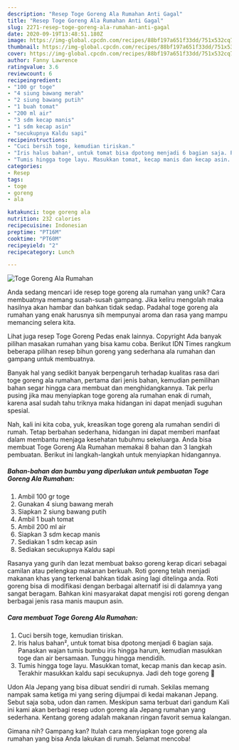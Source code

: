 ```yaml
---
description: "Resep Toge Goreng Ala Rumahan Anti Gagal"
title: "Resep Toge Goreng Ala Rumahan Anti Gagal"
slug: 2271-resep-toge-goreng-ala-rumahan-anti-gagal
date: 2020-09-19T13:48:51.180Z
image: https://img-global.cpcdn.com/recipes/88bf197a651f33dd/751x532cq70/toge-goreng-ala-rumahan-foto-resep-utama.jpg
thumbnail: https://img-global.cpcdn.com/recipes/88bf197a651f33dd/751x532cq70/toge-goreng-ala-rumahan-foto-resep-utama.jpg
cover: https://img-global.cpcdn.com/recipes/88bf197a651f33dd/751x532cq70/toge-goreng-ala-rumahan-foto-resep-utama.jpg
author: Fanny Lawrence
ratingvalue: 3.6
reviewcount: 6
recipeingredient:
- "100 gr toge"
- "4 siung bawang merah"
- "2 siung bawang putih"
- "1 buah tomat"
- "200 ml air"
- "3 sdm kecap manis"
- "1 sdm kecap asin"
- "secukupnya Kaldu sapi"
recipeinstructions:
- "Cuci bersih toge, kemudian tiriskan."
- "Iris halus bahan², untuk tomat bisa dpotong menjadi 6 bagian saja. Panaskan wajan tumis bumbu iris hingga harum, kemudian masukkan toge dan air bersamaan. Tunggu hingga mendidih."
- "Tumis hingga toge layu. Masukkan tomat, kecap manis dan kecap asin. Terakhir masukkan kaldu sapi secukupnya. Jadi deh toge goreng 🤭"
categories:
- Resep
tags:
- toge
- goreng
- ala

katakunci: toge goreng ala 
nutrition: 232 calories
recipecuisine: Indonesian
preptime: "PT16M"
cooktime: "PT60M"
recipeyield: "2"
recipecategory: Lunch

---
```



![Toge Goreng Ala Rumahan](https://img-global.cpcdn.com/recipes/88bf197a651f33dd/751x532cq70/toge-goreng-ala-rumahan-foto-resep-utama.jpg)

Anda sedang mencari ide resep toge goreng ala rumahan yang unik? Cara membuatnya memang susah-susah gampang. Jika keliru mengolah maka hasilnya akan hambar dan bahkan tidak sedap. Padahal toge goreng ala rumahan yang enak harusnya sih mempunyai aroma dan rasa yang mampu memancing selera kita.

Lihat juga resep Toge Goreng Pedas enak lainnya. Copyright Ada banyak pilihan masakan rumahan yang bisa kamu coba. Berikut IDN Times rangkum beberapa pilihan resep bihun goreng yang sederhana ala rumahan dan gampang untuk membuatnya.

Banyak hal yang sedikit banyak berpengaruh terhadap kualitas rasa dari toge goreng ala rumahan, pertama dari jenis bahan, kemudian pemilihan bahan segar hingga cara membuat dan menghidangkannya. Tak perlu pusing jika mau menyiapkan toge goreng ala rumahan enak di rumah, karena asal sudah tahu triknya maka hidangan ini dapat menjadi suguhan spesial.


Nah, kali ini kita coba, yuk, kreasikan toge goreng ala rumahan sendiri di rumah. Tetap berbahan sederhana, hidangan ini dapat memberi manfaat dalam membantu menjaga kesehatan tubuhmu sekeluarga. Anda bisa membuat Toge Goreng Ala Rumahan memakai 8 bahan dan 3 langkah pembuatan. Berikut ini langkah-langkah untuk menyiapkan hidangannya.

<!--inarticleads1-->

##### Bahan-bahan dan bumbu yang diperlukan untuk pembuatan Toge Goreng Ala Rumahan:

1. Ambil 100 gr toge
1. Gunakan 4 siung bawang merah
1. Siapkan 2 siung bawang putih
1. Ambil 1 buah tomat
1. Ambil 200 ml air
1. Siapkan 3 sdm kecap manis
1. Sediakan 1 sdm kecap asin
1. Sediakan secukupnya Kaldu sapi


Rasanya yang gurih dan lezat membuat bakso goreng kerap dicari sebagai camilan atau pelengkap makanan berkuah. Roti goreng telah menjadi makanan khas yang terkenal bahkan tidak asing lagi ditelinga anda. Roti goreng bisa di modifikasi dengan berbagai alternatif isi di dalamnya yang sangat beragam. Bahkan kini masyarakat dapat mengisi roti goreng dengan berbagai jenis rasa manis maupun asin. 

<!--inarticleads2-->

##### Cara membuat Toge Goreng Ala Rumahan:

1. Cuci bersih toge, kemudian tiriskan.
1. Iris halus bahan², untuk tomat bisa dpotong menjadi 6 bagian saja. Panaskan wajan tumis bumbu iris hingga harum, kemudian masukkan toge dan air bersamaan. Tunggu hingga mendidih.
1. Tumis hingga toge layu. Masukkan tomat, kecap manis dan kecap asin. Terakhir masukkan kaldu sapi secukupnya. Jadi deh toge goreng 🤭


Udon Ala Jepang yang bisa dibuat sendiri di rumah. Sekilas memang nampak sama ketiga mi yang sering dijumpai di kedai makanan Jepang. Sebut saja soba, udon dan ramen. Meskipun sama terbuat dari gandum Kali ini kami akan berbagi resep udon goreng ala Jepang rumahan yang sederhana. Kentang goreng adalah makanan ringan favorit semua kalangan. 

Gimana nih? Gampang kan? Itulah cara menyiapkan toge goreng ala rumahan yang bisa Anda lakukan di rumah. Selamat mencoba!
